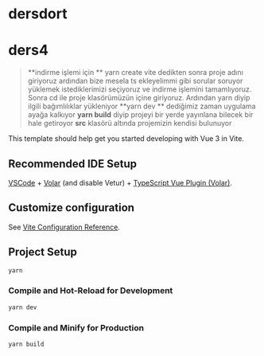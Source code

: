 # dersdort

# ders4

>**indirme işlemi için ** yarn create vite
>dedikten sonra proje adını giriyoruz ardından bize mesela ts ekleyelimmi gibi sorular soruyor yüklemek istediklerimizi seçiyoruz ve indirme işlemini tamamlıyoruz.
>Sonra cd ile proje klasörümüzün içine giriyoruz.
>Ardından yarn diyip ilgili bağımlılıklar yükleniyor
>**yarn dev ** dediğimiz zaman uygulama ayağa kalkıyor
>**yarn build** diyip projeyi bir yerde yayınlana bilecek bir hale getiroyor
>**src** klasörü altında projemizin kendisi bulunuyor
>

This template should help get you started developing with Vue 3 in Vite.

## Recommended IDE Setup

[VSCode](https://code.visualstudio.com/) + [Volar](https://marketplace.visualstudio.com/items?itemName=Vue.volar) (and disable Vetur) + [TypeScript Vue Plugin (Volar)](https://marketplace.visualstudio.com/items?itemName=Vue.vscode-typescript-vue-plugin).

## Customize configuration

See [Vite Configuration Reference](https://vitejs.dev/config/).

## Project Setup

```sh
yarn
```

### Compile and Hot-Reload for Development

```sh
yarn dev
```

### Compile and Minify for Production

```sh
yarn build
```
